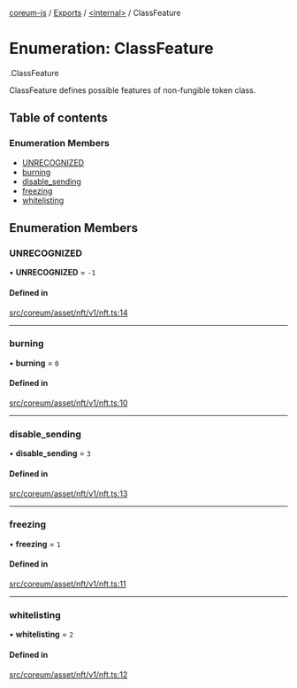 [coreum-js](../README.md) / [Exports](../modules.md) / [<internal\>](../modules/internal_.md) / ClassFeature

# Enumeration: ClassFeature

[<internal>](../modules/internal_.md).ClassFeature

ClassFeature defines possible features of non-fungible token class.

## Table of contents

### Enumeration Members

- [UNRECOGNIZED](internal_.ClassFeature.md#unrecognized)
- [burning](internal_.ClassFeature.md#burning)
- [disable\_sending](internal_.ClassFeature.md#disable_sending)
- [freezing](internal_.ClassFeature.md#freezing)
- [whitelisting](internal_.ClassFeature.md#whitelisting)

## Enumeration Members

### UNRECOGNIZED

• **UNRECOGNIZED** = ``-1``

#### Defined in

[src/coreum/asset/nft/v1/nft.ts:14](https://github.com/CooperFoundation/coreum-js/blob/bdb622b/src/coreum/asset/nft/v1/nft.ts#L14)

___

### burning

• **burning** = ``0``

#### Defined in

[src/coreum/asset/nft/v1/nft.ts:10](https://github.com/CooperFoundation/coreum-js/blob/bdb622b/src/coreum/asset/nft/v1/nft.ts#L10)

___

### disable\_sending

• **disable\_sending** = ``3``

#### Defined in

[src/coreum/asset/nft/v1/nft.ts:13](https://github.com/CooperFoundation/coreum-js/blob/bdb622b/src/coreum/asset/nft/v1/nft.ts#L13)

___

### freezing

• **freezing** = ``1``

#### Defined in

[src/coreum/asset/nft/v1/nft.ts:11](https://github.com/CooperFoundation/coreum-js/blob/bdb622b/src/coreum/asset/nft/v1/nft.ts#L11)

___

### whitelisting

• **whitelisting** = ``2``

#### Defined in

[src/coreum/asset/nft/v1/nft.ts:12](https://github.com/CooperFoundation/coreum-js/blob/bdb622b/src/coreum/asset/nft/v1/nft.ts#L12)
